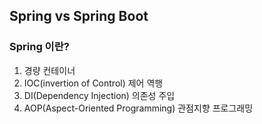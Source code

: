 ## Spring vs Spring Boot

### Spring 이란?
1. 경량 컨테이너
2. IOC(invertion of Control) 제어 역행
3. DI(Dependency Injection) 의존성 주입
4. AOP(Aspect-Oriented Programming) 관점지향 프로그래밍

